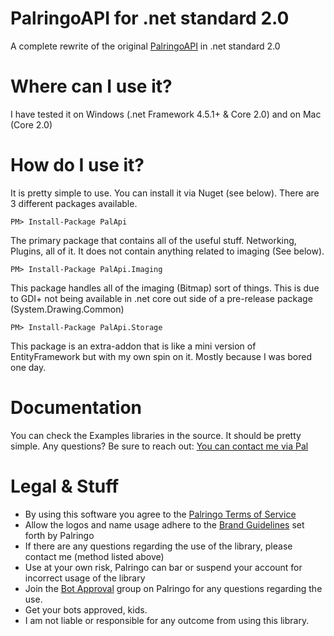 # PalringoAPI for .net standard 2.0
A complete rewrite of the original [PalringoAPI](https://github.com/calico-crusade/PalringoApi) in .net standard 2.0

# Where can I use it?
I have tested it on Windows (.net Framework 4.5.1+ & Core 2.0) and on Mac (Core 2.0)

# How do I use it?
It is pretty simple to use. You can install it via Nuget (see below). There are 3 different packages available.

```
PM> Install-Package PalApi
```
The primary package that contains all of the useful stuff. Networking, Plugins, all of it. It does not contain anything related to imaging (See below).

```
PM> Install-Package PalApi.Imaging
```
This package handles all of the imaging (Bitmap) sort of things. This is due to GDI+ not being available in .net core out side of a pre-release package (System.Drawing.Common)

```
PM> Install-Package PalApi.Storage
```
This package is an extra-addon that is like a mini version of EntityFramework but with my own spin on it. Mostly because I was bored one day.

# Documentation
You can check the Examples libraries in the source. It should be pretty simple. Any questions? Be sure to reach out: [You can contact me via Pal](http://chat.palringo.com/u/43681734)

# Legal & Stuff
* By using this software you agree to the [Palringo Terms of Service](https://palringo.com/en/us/terms-and-conditions)
* Allow the logos and name usage adhere to the [Brand Guidelines](https://www.palringo.com/en/gb/brand-guidelines) set forth by Palringo
* If there are any questions regarding the use of the library, please contact me (method listed above)
* Use at your own risk, Palringo can bar or suspend your account for incorrect usage of the library
* Join the [Bot Approval](https://chat.palringo.com/bot+approval) group on Palringo for any questions regarding the use.
* Get your bots approved, kids.
* I am not liable or responsible for any outcome from using this library.

